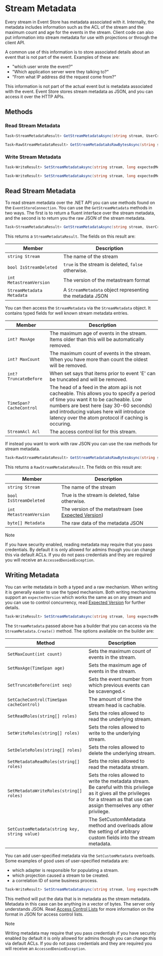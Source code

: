# Stream Metadata

Every stream in Event Store has metadata associated with it. Internally, the metadata includes information such as the ACL of the stream and the maximum count and age for the events in the stream. Client code can also put information into stream metadata for use with projections or through the client API.

A common use of this information is to store associated details about an event that is not part of the event. Examples of these are:

-   "which user wrote the event?"
-   "Which application server were they talking to?"
-   "From what IP address did the request come from?"

This information is not part of the actual event but is metadata associated with the event. Event Store stores stream metadata as JSON, and you can access it over the HTTP APIs.

## Methods

### Read Stream Metadata

<!-- TODO: What's the difference? -->

```csharp
Task<StreamMetadataResult> GetStreamMetadataAsync(string stream, UserCredentials userCredentials = null)
```

```csharp
Task<RawStreamMetadataResult> GetStreamMetadataAsRawBytesAsync(string stream, UserCredentials userCredentials = null)
```

### Write Stream Metadata

<!-- TODO: What's the difference? -->

```csharp
Task<WriteResult> SetStreamMetadataAsync(string stream, long expectedMetastreamVersion, StreamMetadata metadata, UserCredentials userCredentials = null)
```

```csharp
Task<WriteResult> SetStreamMetadataAsync(string stream, long expectedMetastreamVersion, byte[] metadata, UserCredentials userCredentials = null)
```

## Read Stream Metadata

To read stream metadata over the .NET API you can use methods found on the `EventStoreConnection`. You can use the `GetStreamMetadata` methods in two ways. The first is to return a fluent interface over the stream metadata, and the second is to return you the raw JSON of the stream metadata.

```csharp
Task<StreamMetadataResult> GetStreamMetadataAsync(string stream, UserCredentials userCredentials = null)
```

This returns a `StreamMetadataResult`. The fields on this result are:

| Member                    | Description                                            |
| ------------------------- | ------------------------------------------------------ |
| `string Stream`           | The name of the stream                                 |
| `bool IsStreamDeleted`    | `true` is the stream is deleted, `false` otherwise.        |
| `int MetastreamVersion`   | The version of the metastream format                   |
| `StreamMetadata Metadata` | A `StreamMetadata` object representing the metadata JSON |

You can then access the `StreamMetadata` via the `StreamMetadata` object. It contains typed fields for well known stream metadata entries.

| Member                   | Description                                                                                                                                                                                                                                                                   |
| ------------------------ | ----------------------------------------------------------------------------------------------------------------------------------------------------------------------------------------------------------------------------------------------------------------------------- |
| `int? MaxAge`            | The maximum age of events in the stream. Items older than this will be automatically removed.                                                                                                                                                                                 |
| `int? MaxCount`          | The maximum count of events in the stream. When you have more than count the oldest will be removed.                                                                                                                                                                          |
| `int? TruncateBefore`    | When set says that items prior to event 'E' can be truncated and will be removed.                                                                                                                                                                                             |
| `TimeSpan? CacheControl` | The head of a feed in the atom api is not cacheable. This allows you to specify a period of time you want it to be cacheable. Low numbers are best here (say 30-60 seconds) and introducing values here will introduce latency over the atom protocol if caching is occuring. |
| `StreamAcl Acl`          | The access control list for this stream.                                                                                                                                                                                                                                      |

If instead you want to work with raw JSON you can use the raw methods for stream metadata.

```csharp
Task<RawStreamMetadataResult> GetStreamMetadataAsRawBytesAsync(string stream, UserCredentials userCredentials = null)
```

This returns a `RawStreamMetadataResult`. The fields on this result are:

| Member                  | Description                                                                                       |
| ----------------------- | ------------------------------------------------------------------------------------------------- |
| `string Stream`         | The name of the stream                                                                            |
| `bool IsStreamDeleted`  | True is the stream is deleted, false otherwise.                                                   |
| `int MetastreamVersion` | The version of the metastream (see [Expected Version](optimistic-concurrency-and-idempotence.md)) |
| `byte[] Metadata`       | The raw data of the metadata JSON                                                                 |

<!-- TODO: what does security mean? -->

> [!NOTE]
> If you have security enabled, reading metadata may require that you pass credentials. By default it is only allowed for admins though you can change this via default ACLs. If you do not pass credentials and they are required you will receive an `AccessedDeniedException`.

## Writing Metadata

You can write metadata in both a typed and a raw mechanism. When writing it is generally easier to use the typed mechanism. Both writing mechanisms support an `expectedVersion` which works the same as on any stream and you can use to control concurrency, read [Expected Version](~/dotnet-api/optimistic-concurrency-and-idempotence.md) for further details.

```csharp
Task<WriteResult> SetStreamMetadataAsync(string stream, long expectedMetastreamVersion, StreamMetadata metadata, UserCredentials userCredentials = null)
```

The `StreamMetadata` passed above has a builder that you can access via the `StreamMetadata.Create()` method. The options available on the builder are:

| Method                                        | Description                                                                                                                                                                                        |
| --------------------------------------------- | -------------------------------------------------------------------------------------------------------------------------------------------------------------------------------------------------- |
| `SetMaxCount(int count)`                      | Sets the maximum count of events in the stream.                                                                                                                                                    |
| `SetMaxAge(TimeSpan age)`                     | Sets the maximum age of events in the stream.                                                                                                                                                      |
| `SetTruncateBefore(int seq)`                  | Sets the event number from which previous events can be scavenged.\<                                                                                                                               |
| `SetCacheControl(TimeSpan cacheControl)`      | The amount of time the stream head is cachable.                                                                                                                                          |
| `SetReadRoles(string[] roles)`                | Sets the roles allowed to read the underlying stream.                                                                                                                                     |
| `SetWriteRoles(string[] roles)`               | Sets the roles allowed to write to the underlying stream.                                                                                                                                 |
| `SetDeleteRoles(string[] roles)`              | Sets the roles allowed to delete the underlying stream.                                                                                                                                   |
| `SetMetadataReadRoles(string[] roles)`        | Sets the roles allowed to read the metadata stream.                                                                                                                                       |
| `SetMetadataWriteRoles(string[] roles)`       | Sets the roles allowed to write the metadata stream. Be careful with this privilege as it gives all the privileges for a stream as that use can assign themselves any other privilege. |
| `SetCustomMetadata(string key, string value)` | The SetCustomMetadata method and overloads allow the setting of arbitrary custom fields into the stream metadata.                                                                                  |

You can add user-specified metadata via the `SetCustomMetadata` overloads. Some examples of good uses of user-specified metadata are:

-   which adapter is responsible for populating a stream.
-   which projection caused a stream to be created.
-   a correlation ID of some business process.

```csharp
Task<WriteResult> SetStreamMetadataAsync(string stream, long expectedMetastreamVersion, byte[] metadata, UserCredentials userCredentials = null)
```

This method will put the data that is in metadata as the stream metadata. Metadata in this case can be anything in a vector of bytes. The server only understands JSON. Read [Access Control Lists](~/server/users-and-access-control-lists.md) for more information on the format in JSON for access control lists.

> [!NOTE]
> Writing metadata may require that you pass credentials if you have security enabled by default it is only allowed for admins though you can change this via default ACLs. If you do not pass credentials and they are required you will receive an `AccessedDeniedException`.
